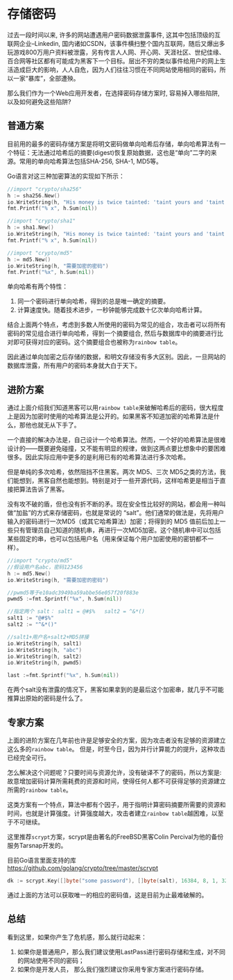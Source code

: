 # 存储密码
过去一段时间以来, 许多的网站遭遇用户密码数据泄露事件, 这其中包括顶级的互联网企业–Linkedin, 国内诸如CSDN，该事件横扫整个国内互联网，随后又爆出多玩游戏800万用户资料被泄露，另有传言人人网、开心网、天涯社区、世纪佳缘、百合网等社区都有可能成为黑客下一个目标。层出不穷的类似事件给用户的网上生活造成巨大的影响，人人自危，因为人们往往习惯在不同网站使用相同的密码，所以一家“暴库”，全部遭殃。

那么我们作为一个Web应用开发者，在选择密码存储方案时, 容易掉入哪些陷阱, 以及如何避免这些陷阱?

## 普通方案
目前用的最多的密码存储方案是将明文密码做单向哈希后存储，单向哈希算法有一个特征：无法通过哈希后的摘要(digest)恢复原始数据，这也是“单向”二字的来源。常用的单向哈希算法包括SHA-256, SHA-1, MD5等。

Go语言对这三种加密算法的实现如下所示：
```Go
//import "crypto/sha256"
h := sha256.New()
io.WriteString(h, "His money is twice tainted: 'taint yours and 'taint mine.")
fmt.Printf("% x", h.Sum(nil))

//import "crypto/sha1"
h := sha1.New()
io.WriteString(h, "His money is twice tainted: 'taint yours and 'taint mine.")
fmt.Printf("% x", h.Sum(nil))

//import "crypto/md5"
h := md5.New()
io.WriteString(h, "需要加密的密码")
fmt.Printf("%x", h.Sum(nil))
```

单向哈希有两个特性：
1. 同一个密码进行单向哈希，得到的总是唯一确定的摘要。
2. 计算速度快。随着技术进步，一秒钟能够完成数十亿次单向哈希计算。

结合上面两个特点，考虑到多数人所使用的密码为常见的组合，攻击者可以将所有密码的常见组合进行单向哈希，得到一个摘要组合, 然后与数据库中的摘要进行比对即可获得对应的密码。这个摘要组合也被称为`rainbow table`。

因此通过单向加密之后存储的数据，和明文存储没有多大区别。因此，一旦网站的数据库泄露，所有用户的密码本身就大白于天下。

## 进阶方案
通过上面介绍我们知道黑客可以用`rainbow table`来破解哈希后的密码，很大程度上是因为加密时使用的哈希算法是公开的。如果黑客不知道加密的哈希算法是什么，那他也就无从下手了。

一个直接的解决办法是，自己设计一个哈希算法。然而，一个好的哈希算法是很难设计的——既要避免碰撞，又不能有明显的规律，做到这两点要比想象中的要困难很多。因此实际应用中更多的是利用已有的哈希算法进行多次哈希。

但是单纯的多次哈希，依然阻挡不住黑客。两次 MD5、三次 MD5之类的方法，我们能想到，黑客自然也能想到。特别是对于一些开源代码，这样哈希更是相当于直接把算法告诉了黑客。

没有攻不破的盾，但也没有折不断的矛。现在安全性比较好的网站，都会用一种叫做“加盐”的方式来存储密码，也就是常说的 “salt”。他们通常的做法是，先将用户输入的密码进行一次MD5（或其它哈希算法）加密；将得到的 MD5 值前后加上一些只有管理员自己知道的随机串，再进行一次MD5加密。这个随机串中可以包括某些固定的串，也可以包括用户名（用来保证每个用户加密使用的密钥都不一样）。

```Go
//import "crypto/md5"
//假设用户名abc，密码123456
h := md5.New()
io.WriteString(h, "需要加密的密码")

//pwmd5等于e10adc3949ba59abbe56e057f20f883e
pwmd5 :=fmt.Sprintf("%x", h.Sum(nil))

//指定两个 salt： salt1 = @#$%   salt2 = ^&*()
salt1 := "@#$%"
salt2 := "^&*()"

//salt1+用户名+salt2+MD5拼接
io.WriteString(h, salt1)
io.WriteString(h, "abc")
io.WriteString(h, salt2)
io.WriteString(h, pwmd5)

last :=fmt.Sprintf("%x", h.Sum(nil))
```
在两个salt没有泄露的情况下，黑客如果拿到的是最后这个加密串，就几乎不可能推算出原始的密码是什么了。

## 专家方案
上面的进阶方案在几年前也许是足够安全的方案，因为攻击者没有足够的资源建立这么多的`rainbow table`。 但是，时至今日，因为并行计算能力的提升，这种攻击已经完全可行。

怎么解决这个问题呢？只要时间与资源允许，没有破译不了的密码，所以方案是:故意增加密码计算所需耗费的资源和时间，使得任何人都不可获得足够的资源建立所需的`rainbow table`。

这类方案有一个特点，算法中都有个因子，用于指明计算密码摘要所需要的资源和时间，也就是计算强度。计算强度越大，攻击者建立`rainbow table`越困难，以至于不可继续。

这里推荐`scrypt`方案，scrypt是由著名的FreeBSD黑客Colin Percival为他的备份服务Tarsnap开发的。

目前Go语言里面支持的库 https://github.com/golang/crypto/tree/master/scrypt

```Go
dk := scrypt.Key([]byte("some password"), []byte(salt), 16384, 8, 1, 32)
```
通过上面的方法可以获取唯一的相应的密码值，这是目前为止最难破解的。

## 总结
看到这里，如果你产生了危机感，那么就行动起来：
1. 如果你是普通用户，那么我们建议使用LastPass进行密码存储和生成，对不同的网站使用不同的密码；
2. 如果你是开发人员， 那么我们强烈建议你采用专家方案进行密码存储。